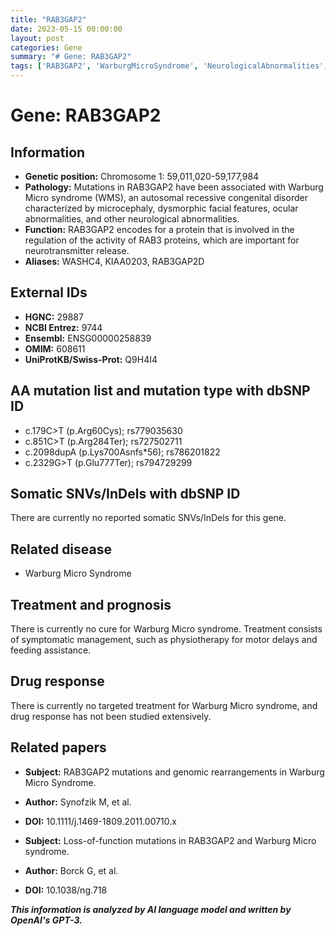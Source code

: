 ```yaml
---
title: "RAB3GAP2"
date: 2023-05-15 00:00:00
layout: post
categories: Gene
summary: "# Gene: RAB3GAP2"
tags: ['RAB3GAP2', 'WarburgMicroSyndrome', 'NeurologicalAbnormalities', 'GeneticMutation', 'NeurotransmitterRelease', 'SymptomaticManagement', 'CongenitalDisorder', 'Physiotherapy']
---
```


# Gene: RAB3GAP2

## Information
- **Genetic position:** Chromosome 1: 59,011,020-59,177,984
- **Pathology:** Mutations in RAB3GAP2 have been associated with Warburg Micro syndrome (WMS), an autosomal recessive congenital disorder characterized by microcephaly, dysmorphic facial features, ocular abnormalities, and other neurological abnormalities.
- **Function:** RAB3GAP2 encodes for a protein that is involved in the regulation of the activity of RAB3 proteins, which are important for neurotransmitter release.
- **Aliases:** WASHC4, KIAA0203, RAB3GAP2D

## External IDs
- **HGNC:** 29887
- **NCBI Entrez:** 9744
- **Ensembl:** ENSG00000258839
- **OMIM:** 608611
- **UniProtKB/Swiss-Prot:** Q9H4I4

## AA mutation list and mutation type with dbSNP ID
- c.179C>T (p.Arg60Cys); rs779035630
- c.851C>T (p.Arg284Ter); rs727502711
- c.2098dupA (p.Lys700Asnfs*56); rs786201822
- c.2329G>T (p.Glu777Ter); rs794729299

## Somatic SNVs/InDels with dbSNP ID
There are currently no reported somatic SNVs/InDels for this gene.

## Related disease
- Warburg Micro Syndrome

## Treatment and prognosis
There is currently no cure for Warburg Micro syndrome. Treatment consists of symptomatic management, such as physiotherapy for motor delays and feeding assistance.

## Drug response
There is currently no targeted treatment for Warburg Micro syndrome, and drug response has not been studied extensively.

## Related papers
- **Subject:** RAB3GAP2 mutations and genomic rearrangements in Warburg Micro Syndrome.
- **Author:** Synofzik M, et al.
- **DOI:** 10.1111/j.1469-1809.2011.00710.x

- **Subject:** Loss-of-function mutations in RAB3GAP2 and Warburg Micro syndrome.
- **Author:** Borck G, et al.
- **DOI:** 10.1038/ng.718

**_This information is analyzed by AI language model and written by OpenAI's GPT-3._**